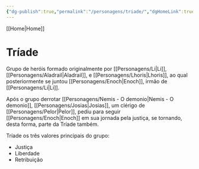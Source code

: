 ```yaml
---
{"dg-publish":true,"permalink":"/personagens/triade/","dgHomeLink":true,"dgPassFrontmatter":false}
---
```



[[Home|Home]] 
# Tríade
Grupo de heróis formado originalmente por [[Personagens/Li|Li]], [[Personagens/Aladrail|Aladrail]], e [[Personagens/Lhoris|Lhoris]], ao qual posteriormente se juntou [[Personagens/Enoch|Enoch]], irmão de [[Personagens/Li|Li]].

Após o grupo derrotar [[Personagens/Nemis - O demonio|Nemis - O demonio]], [[Personagens/Josias|Josias]], um clérigo de [[Personagens/Pelor|Pelor]], pediu para seguir [[Personagens/Enoch|Enoch]] em sua jornada pela justiça, se tornando, desta forma, parte da Tríade também.

Tríade os três valores principais do grupo:
- Justiça
- Liberdade
- Retribuição
